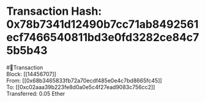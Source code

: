 
Transaction Hash: 0x78b7341d12490b7cc71ab8492561ecf7466540811bd3e0fd3282ce84c75b5b43
====================================================================================
  
#💸Transaction  
Block: [[14456707]]  
From: [[0x68b3465833fb72a70ecdf485e0e4c7bd8665fc45]]  
To: [[0xc02aaa39b223fe8d0a0e5c4f27ead9083c756cc2]]  
Transferred: 0.05 Ether